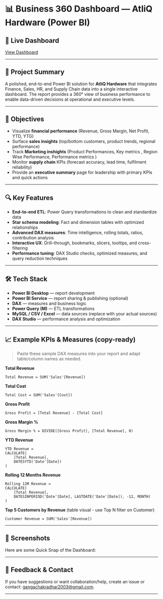 # 📊 Business 360 Dashboard — AtliQ Hardware (Power BI)

## 🔗 Live Dashboard



[View Dashboard](https://app.powerbi.com/view?r=eyJrIjoiN2U0NDdiYmEtYzBkYS00NGFiLWE0YjQtZTUxODE4NjljNWJiIiwidCI6ImM2ZTU0OWIzLTVmNDUtNDAzMi1hYWU5LWQ0MjQ0ZGM1YjJjNCJ9&pageName=056356e40818b8dab3c0)

---

## 📌 Project Summary

A polished, end-to-end Power BI solution for **AtliQ Hardware** that integrates Finance, Sales, HR, and Supply Chain data into a single interactive dashboard. The report provides a 360° view of business performance to enable data-driven decisions at operational and executive levels.

---

## 🎯 Objectives

* Visualize **financial performance** (Revenue, Gross Margin, Net Profit, YTD, YTG)
* Surface **sales insights** (top/bottom customers, product trends, regional performance)
* Track **Marketing inshights** (Product Performances, Key metrics , Region Wise Performance, Performance metrics )
* Monitor **supply chain** KPIs (forecast accuracy, lead time, fulfilment reliability)
* Provide an **executive summary** page for leadership with primary KPIs and quick actions

---

## 🔍 Key Features

* **End-to-end ETL**: Power Query transformations to clean and standardize data
* **Star schema modeling**: Fact and dimension tables with optimized relationships
* **Advanced DAX measures**: Time intelligence, rolling totals, ratios, contribution analysis
* **Interactive UX**: Drill-through, bookmarks, slicers, tooltips, and cross-filtering
* **Performance tuning**: DAX Studio checks, optimized measures, and query reduction techniques

---

## 🛠 Tech Stack

* **Power BI Desktop** — report development
* **Power BI Service** — report sharing & publishing (optional)
* **DAX** — measures and business logic
* **Power Query (M)** — ETL transformations
* **MySQL / CSV / Excel** — data sources (replace with your actual sources)
* **DAX Studio** — performance analysis and optimization

---

## 📈 Example KPIs & Measures (copy-ready)

> Paste these sample DAX measures into your report and adapt table/column names as needed.

**Total Revenue**

```DAX
Total Revenue = SUM('Sales'[Revenue])
```

**Total Cost**

```DAX
Total Cost = SUM('Sales'[Cost])
```

**Gross Profit**

```DAX
Gross Profit = [Total Revenue] - [Total Cost]
```

**Gross Margin %**

```DAX
Gross Margin % = DIVIDE([Gross Profit], [Total Revenue], 0)
```

**YTD Revenue**

```DAX
YTD Revenue =
CALCULATE(
    [Total Revenue],
    DATESYTD('Date'[Date])
)
```

**Rolling 12 Months Revenue**

```DAX
Rolling 12M Revenue =
CALCULATE(
    [Total Revenue],
    DATESINPERIOD('Date'[Date], LASTDATE('Date'[Date]), -12, MONTH)
)
```

**Top 5 Customers by Revenue** (table visual - use Top N filter on Customer)

```DAX
Customer Revenue = SUM('Sales'[Revenue])
```

---

## 📸 Screenshots

Here are some Quick Snap of the Dashboard:


---


## 💬 Feedback & Contact

If you have suggestions or want collaboration/help, create an issue or contact: gangachakradhar2003@gmail.com.

---

